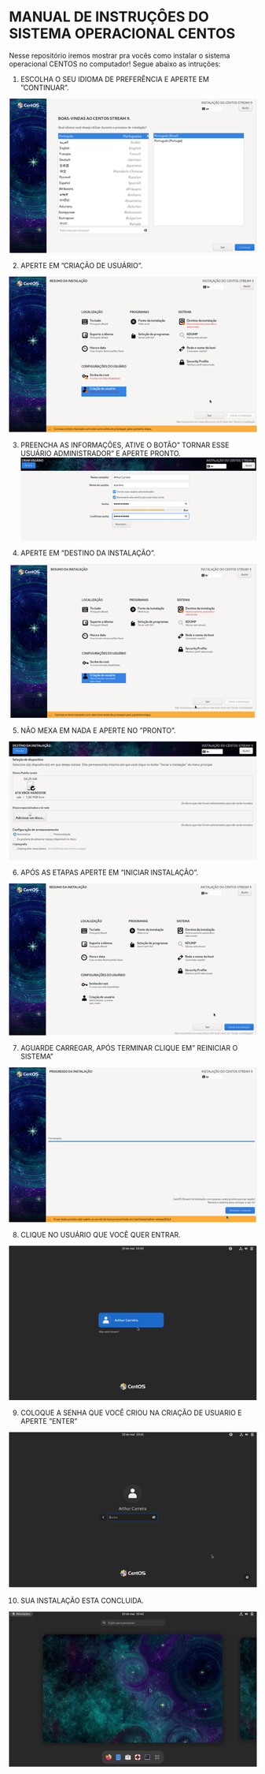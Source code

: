 # MANUAL DE INSTRUÇÔES DO SISTEMA OPERACIONAL CENTOS
Nesse repositório iremos mostrar pra vocês como instalar o sistema operacional CENTOS no computador! Segue abaixo as intruções:

01) ESCOLHA O SEU IDIOMA DE PREFERÊNCIA E APERTE EM ”CONTINUAR”. 

![alt text](image.png)

02) APERTE EM ”CRIAÇÃO DE USUÁRIO”.

![alt text](image-2.png)

03) PREENCHA AS INFORMAÇÕES, ATIVE O BOTÃO” TORNAR ESSE USUÁRIO ADMINISTRADOR” E APERTE PRONTO.
![alt text](image-3.png)

04) APERTE EM ”DESTINO DA INSTALAÇÃO”.

![alt text](image-4.png)

05) NÃO MEXA EM NADA E APERTE NO ”PRONTO”.

![alt text](image-5.png)

06) APÓS AS ETAPAS APERTE EM ”INICIAR INSTALAÇÃO”.

![alt text](image-6.png)

07) AGUARDE CARREGAR, APÓS TERMINAR CLIQUE EM” REINICIAR O SISTEMA”

![alt text](image-7.png)

08) CLIQUE NO USUÁRIO QUE VOCÊ QUER ENTRAR.

![alt text](image-8.png)

09) COLOQUE A SENHA QUE VOCÊ CRIOU NA CRIAÇÃO DE USUARIO E APERTE ”ENTER”

![alt text](image-9.png)

10) SUA INSTALAÇÃO ESTA CONCLUIDA.

![alt text](image-10.png)